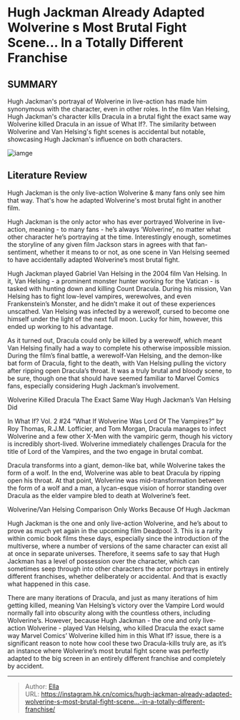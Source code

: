 # Hugh Jackman Already Adapted Wolverine s Most Brutal Fight Scene... In a Totally Different Franchise


## SUMMARY 



  Hugh Jackman&#39;s portrayal of Wolverine in live-action has made him synonymous with the character, even in other roles.   In the film Van Helsing, Hugh Jackman&#39;s character kills Dracula in a brutal fight the exact same way Wolverine killed Dracula in an issue of What If?.   The similarity between Wolverine and Van Helsing&#39;s fight scenes is accidental but notable, showcasing Hugh Jackman&#39;s influence on both characters.  

![iamge](https://static1.srcdn.com/wordpress/wp-content/uploads/2023/12/hugh-jackman-wolverine-vs-werewolf-van-helsing.jpg)

## Literature Review

Hugh Jackman is the only live-action Wolverine &amp; many fans only see him that way. That&#39;s how he adapted Wolverine&#39;s most brutal fight in another film.




Hugh Jackman is the only actor who has ever portrayed Wolverine in live-action, meaning - to many fans - he’s always ‘Wolverine’, no matter what other character he’s portraying at the time. Interestingly enough, sometimes the storyline of any given film Jackson stars in agrees with that fan-sentiment, whether it means to or not, as one scene in Van Helsing seemed to have accidentally adapted Wolverine’s most brutal fight.




Hugh Jackman played Gabriel Van Helsing in the 2004 film Van Helsing. In it, Van Helsing - a prominent monster hunter working for the Vatican - is tasked with hunting down and killing Count Dracula. During his mission, Van Helsing has to fight low-level vampires, werewolves, and even Frankenstein’s Monster, and he didn’t make it out of these experiences unscathed. Van Helsing was infected by a werewolf, cursed to become one himself under the light of the next full moon. Lucky for him, however, this ended up working to his advantage.

          

As it turned out, Dracula could only be killed by a werewolf, which meant Van Helsing finally had a way to complete his otherwise impossible mission. During the film’s final battle, a werewolf-Van Helsing, and the demon-like bat form of Dracula, fight to the death, with Van Helsing pulling the victory after ripping open Dracula’s throat. It was a truly brutal and bloody scene, to be sure, though one that should have seemed familiar to Marvel Comics fans, especially considering Hugh Jackman’s involvement.





 Wolverine Killed Dracula The Exact Same Way Hugh Jackman’s Van Helsing Did 
         

In What If? Vol. 2 #24 “What If Wolverine Was Lord Of The Vampires?” by Roy Thomas, R.J.M. Lofficier, and Tom Morgan, Dracula manages to infect Wolverine and a few other X-Men with the vampiric germ, though his victory is incredibly short-lived. Wolverine immediately challenges Dracula for the title of Lord of the Vampires, and the two engage in brutal combat.

Dracula transforms into a giant, demon-like bat, while Wolverine takes the form of a wolf. In the end, Wolverine was able to beat Dracula by ripping open his throat. At that point, Wolverine was mid-transformation between the form of a wolf and a man, a lycan-esque vision of horror standing over Dracula as the elder vampire bled to death at Wolverine’s feet.



 Wolverine/Van Helsing Comparison Only Works Because Of Hugh Jackman 
          




Hugh Jackman is the one and only live-action Wolverine, and he’s about to prove as much yet again in the upcoming film Deadpool 3. This is a rarity within comic book films these days, especially since the introduction of the multiverse, where a number of versions of the same character can exist all at once in separate universes. Therefore, it seems safe to say that Hugh Jackman has a level of possession over the character, which can sometimes seep through into other characters the actor portrays in entirely different franchises, whether deliberately or accidental. And that is exactly what happened in this case.

There are many iterations of Dracula, and just as many iterations of him getting killed, meaning Van Helsing’s victory over the Vampire Lord would normally fall into obscurity along with the countless others, including Wolverine’s. However, because Hugh Jackman - the one and only live-action Wolverine - played Van Helsing, who killed Dracula the exact same way Marvel Comics’ Wolverine killed him in this What If? issue, there is a significant reason to note how cool these two Dracula-kills truly are, as it’s an instance where Wolverine’s most brutal fight scene was perfectly adapted to the big screen in an entirely different franchise and completely by accident.






---

> Author: [Ella](https://instagram.hk.cn/)  
> URL: https://instagram.hk.cn/comics/hugh-jackman-already-adapted-wolverine-s-most-brutal-fight-scene...-in-a-totally-different-franchise/  

